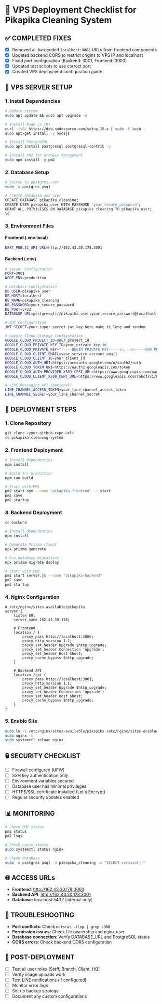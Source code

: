 # 🚀 VPS Deployment Checklist for Pikapika Cleaning System

## ✅ **COMPLETED FIXES**
- [x] Removed all hardcoded `localhost:8888` URLs from frontend components
- [x] Updated backend CORS to restrict origins to VPS IP and localhost
- [x] Fixed port configuration (Backend: 3001, Frontend: 3000)
- [x] Updated test scripts to use correct port
- [x] Created VPS deployment configuration guide

## 🔧 **VPS SERVER SETUP**

### 1. **Install Dependencies**
```bash
# Update system
sudo apt update && sudo apt upgrade -y

# Install Node.js 18+
curl -fsSL https://deb.nodesource.com/setup_18.x | sudo -E bash -
sudo apt-get install -y nodejs

# Install PostgreSQL
sudo apt install postgresql postgresql-contrib -y

# Install PM2 for process management
sudo npm install -g pm2
```

### 2. **Database Setup**
```bash
# Switch to postgres user
sudo -u postgres psql

# Create database and user
CREATE DATABASE pikapika_cleaning;
CREATE USER pikapika_user WITH PASSWORD 'your_secure_password';
GRANT ALL PRIVILEGES ON DATABASE pikapika_cleaning TO pikapika_user;
\q
```

### 3. **Environment Files**

#### **Frontend (.env.local)**
```bash
NEXT_PUBLIC_API_URL=http://162.43.30.178:3001
```

#### **Backend (.env)**
```bash
# Server Configuration
PORT=3001
NODE_ENV=production

# Database Configuration
DB_USER=pikapika_user
DB_HOST=localhost
DB_NAME=pikapika_cleaning
DB_PASSWORD=your_secure_password
DB_PORT=5432
DATABASE_URL=postgresql://pikapika_user:your_secure_password@localhost:5432/pikapika_cleaning?schema=public

# JWT Configuration
JWT_SECRET=your_super_secret_jwt_key_here_make_it_long_and_random

# Google Cloud Storage Configuration
GOOGLE_CLOUD_PROJECT_ID=your_project_id
GOOGLE_CLOUD_PRIVATE_KEY_ID=your_private_key_id
GOOGLE_CLOUD_PRIVATE_KEY="-----BEGIN PRIVATE KEY-----\n...\n-----END PRIVATE KEY-----\n"
GOOGLE_CLOUD_CLIENT_EMAIL=your_service_account_email
GOOGLE_CLOUD_CLIENT_ID=your_client_id
GOOGLE_CLOUD_AUTH_URI=https://accounts.google.com/o/oauth2/auth
GOOGLE_CLOUD_TOKEN_URI=https://oauth2.googleapis.com/token
GOOGLE_CLOUD_AUTH_PROVIDER_X509_CERT_URL=https://www.googleapis.com/oauth2/v1/certs
GOOGLE_CLOUD_CLIENT_X509_CERT_URL=https://www.googleapis.com/robot/v1/metadata/x509/your_service_account_email

# LINE Messaging API (Optional)
LINE_CHANNEL_ACCESS_TOKEN=your_line_channel_access_token
LINE_CHANNEL_SECRET=your_line_channel_secret
```

## 🚀 **DEPLOYMENT STEPS**

### 1. **Clone Repository**
```bash
git clone <your-github-repo-url>
cd pikapika-cleaning-system
```

### 2. **Frontend Deployment**
```bash
# Install dependencies
npm install

# Build for production
npm run build

# Start with PM2
pm2 start npm --name "pikapika-frontend" -- start
pm2 save
pm2 startup
```

### 3. **Backend Deployment**
```bash
cd backend

# Install dependencies
npm install

# Generate Prisma client
npx prisma generate

# Run database migrations
npx prisma migrate deploy

# Start with PM2
pm2 start server.js --name "pikapika-backend"
pm2 save
pm2 startup
```

### 4. **Nginx Configuration**
```nginx
# /etc/nginx/sites-available/pikapika
server {
    listen 80;
    server_name 162.43.30.178;

    # Frontend
    location / {
        proxy_pass http://localhost:3000;
        proxy_http_version 1.1;
        proxy_set_header Upgrade $http_upgrade;
        proxy_set_header Connection 'upgrade';
        proxy_set_header Host $host;
        proxy_cache_bypass $http_upgrade;
    }

    # Backend API
    location /api {
        proxy_pass http://localhost:3001;
        proxy_http_version 1.1;
        proxy_set_header Upgrade $http_upgrade;
        proxy_set_header Connection 'upgrade';
        proxy_set_header Host $host;
        proxy_cache_bypass $http_upgrade;
    }
}
```

### 5. **Enable Site**
```bash
sudo ln -s /etc/nginx/sites-available/pikapika /etc/nginx/sites-enabled/
sudo nginx -t
sudo systemctl reload nginx
```

## 🔒 **SECURITY CHECKLIST**
- [ ] Firewall configured (UFW)
- [ ] SSH key authentication only
- [ ] Environment variables secured
- [ ] Database user has minimal privileges
- [ ] HTTPS/SSL certificate installed (Let's Encrypt)
- [ ] Regular security updates enabled

## 📊 **MONITORING**
```bash
# Check PM2 status
pm2 status
pm2 logs

# Check nginx status
sudo systemctl status nginx

# Check database
sudo -u postgres psql -d pikapika_cleaning -c "SELECT version();"
```

## 🌐 **ACCESS URLs**
- **Frontend**: http://162.43.30.178:3000
- **Backend API**: http://162.43.30.178:3001
- **Database**: localhost:5432 (internal only)

## 🚨 **TROUBLESHOOTING**
- **Port conflicts**: Check `netstat -tlnp | grep :300`
- **Permission issues**: Check file ownership and nginx user
- **Database connection**: Verify DATABASE_URL and PostgreSQL status
- **CORS errors**: Check backend CORS configuration

## 📝 **POST-DEPLOYMENT**
- [ ] Test all user roles (Staff, Branch, Client, HQ)
- [ ] Verify image uploads work
- [ ] Test LINE notifications (if configured)
- [ ] Monitor error logs
- [ ] Set up backup strategy
- [ ] Document any custom configurations
